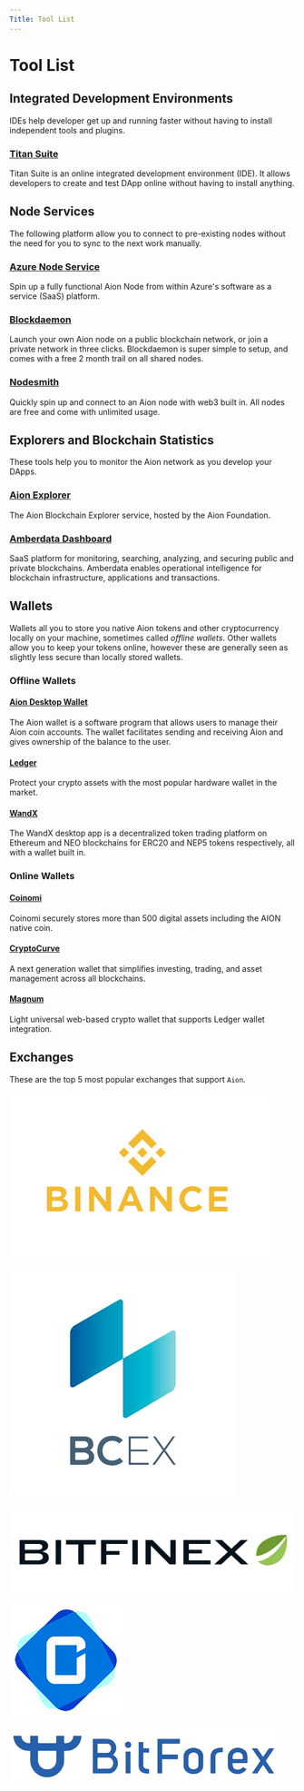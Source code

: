 ```yaml
---
Title: Tool List
---
```


# Tool List

## Integrated Development Environments

IDEs help developer get up and running faster without having to install independent tools and plugins.

### [Titan Suite](https://titan-suite.com/)

Titan Suite is an online integrated development environment (IDE). It allows developers to create and test DApp online without having to install anything.

## Node Services

The following platform allow you to connect to pre-existing nodes without the need for you to sync to the next work manually.

### [Azure Node Service](https://azuremarketplace.microsoft.com/en-in/marketplace/apps/nuco-networks.aionnode?tab=Overview)

Spin up a fully functional Aion Node from within Azure's software as a service (SaaS) platform.

### [Blockdaemon](http://bit.ly/blockdaemon-aion-node)

Launch your own Aion node on a public blockchain network, or join a private network in three clicks. Blockdaemon is super simple to setup, and comes with a free 2 month trail on all shared nodes.

### [Nodesmith](https://nodesmith.io/)

Quickly spin up and connect to an Aion node with web3 built in. All nodes are free and come with unlimited usage.

## Explorers and Blockchain Statistics

These tools help you to monitor the Aion network as you develop your DApps.

### [Aion Explorer](https://mainnet.aion.network/#/dashboard)

The Aion Blockchain Explorer service, hosted by the Aion Foundation.

### [Amberdata Dashboard](https://aion-kilimanjaro.amberdata.io/)

SaaS platform for monitoring, searching, analyzing, and securing public and private blockchains. Amberdata enables operational intelligence for blockchain infrastructure, applications and transactions.

## Wallets

Wallets all you to store you native Aion tokens and other cryptocurrency locally on your machine, sometimes called _offline wallets_. Other wallets allow you to keep your tokens online, however these are generally seen as slightly less secure than locally stored wallets.

### Offline Wallets

#### [Aion Desktop Wallet](https://github.com/aionnetwork/aion_ui/releases/tag/v1.0.0)

The Aion wallet is a software program that allows users to manage their Aion coin accounts. The wallet facilitates sending and receiving Aion and gives ownership of the balance to the user.

#### [Ledger](https://www.ledger.com/)

Protect your crypto assets with the most popular hardware wallet in the market.

#### [WandX](https://www.wandx.co/)
The WandX desktop app is a decentralized token trading platform on Ethereum and NEO blockchains for ERC20 and NEP5 tokens respectively, all with a wallet built in.

### Online Wallets

#### [Coinomi](https://www.coinomi.com/)

Coinomi securely stores more than 500 digital assets including the AION native coin.

#### [CryptoCurve](https://cryptocurve.io/wallet)

A next generation wallet that simplifies investing, trading, and asset management across all blockchains.

#### [Magnum](https://magnumwallet.co/)

Light universal web-based crypto wallet that supports Ledger wallet integration.

## Exchanges

These are the top 5 most popular exchanges that support `Aion`.

[![Binance](images/binance.png)](https://www.binance.com/en)

[![BCex](images/bcex.png)](https://www.bcex.ca/)

[![BitFinex](images/bitfinex.png)](https://www.bitfinex.com/)

[![Coinbene](images/coinbene.png)](https://www.coinbene.com/)

[![BitForex](images/bitforex.png)](https://bitforex.com/)